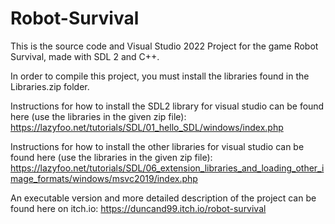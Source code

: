 # Robot-Survival

This is the source code and Visual Studio 2022 Project for the game Robot Survival, made with SDL 2 and C++. 

In order to compile this project, you must install the libraries found in the Libraries.zip folder. 

Instructions for how to install the SDL2 library for visual studio can be found here (use the libraries in the given zip file): https://lazyfoo.net/tutorials/SDL/01_hello_SDL/windows/index.php

Instructions for how to install the other libraries for visual studio can be found here (use the libraries in the given zip file):
https://lazyfoo.net/tutorials/SDL/06_extension_libraries_and_loading_other_image_formats/windows/msvc2019/index.php


An executable version and more detailed description of the project can be found here on itch.io: https://duncand99.itch.io/robot-survival
